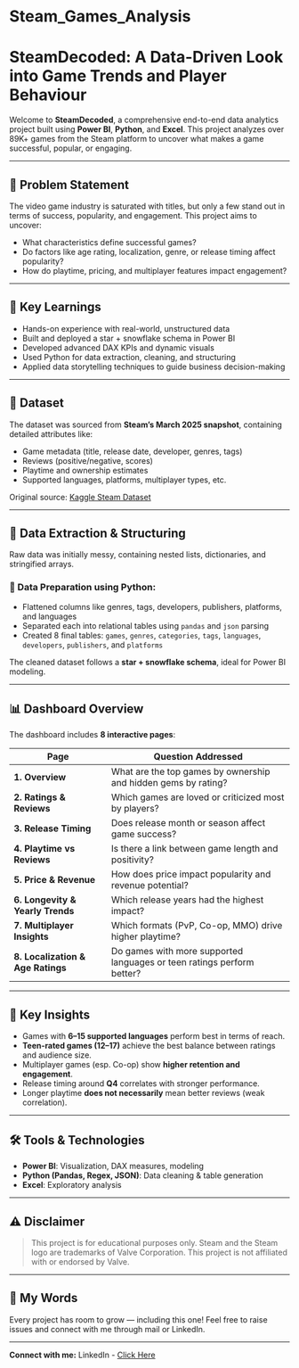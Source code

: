 # Steam_Games_Analysis

# SteamDecoded: A Data-Driven Look into Game Trends and Player Behaviour

Welcome to **SteamDecoded**, a comprehensive end-to-end data analytics project built using **Power BI**, **Python**, and **Excel**. This project analyzes over 89K+ games from the Steam platform to uncover what makes a game successful, popular, or engaging.

---

## 📌 Problem Statement

The video game industry is saturated with titles, but only a few stand out in terms of success, popularity, and engagement. This project aims to uncover:

* What characteristics define successful games?
* Do factors like age rating, localization, genre, or release timing affect popularity?
* How do playtime, pricing, and multiplayer features impact engagement?

---

## 🧠 Key Learnings

* Hands-on experience with real-world, unstructured data
* Built and deployed a star + snowflake schema in Power BI
* Developed advanced DAX KPIs and dynamic visuals
* Used Python for data extraction, cleaning, and structuring
* Applied data storytelling techniques to guide business decision-making

---

## 📂 Dataset

The dataset was sourced from **Steam’s March 2025 snapshot**, containing detailed attributes like:

* Game metadata (title, release date, developer, genres, tags)
* Reviews (positive/negative, scores)
* Playtime and ownership estimates
* Supported languages, platforms, multiplayer types, etc.

Original source: [Kaggle Steam Dataset](https://www.kaggle.com/datasets/artermiloff/steam-games-dataset)

---

## 🔄 Data Extraction & Structuring

Raw data was initially messy, containing nested lists, dictionaries, and stringified arrays.

### 🐍 Data Preparation using Python:

* Flattened columns like genres, tags, developers, publishers, platforms, and languages
* Separated each into relational tables using `pandas` and `json` parsing
* Created 8 final tables: `games`, `genres`, `categories`, `tags`, `languages`, `developers`, `publishers`, and `platforms`

The cleaned dataset follows a **star + snowflake schema**, ideal for Power BI modeling.

---

## 📊 Dashboard Overview

The dashboard includes **8 interactive pages**:

| Page                              | Question Addressed                                                     |
| --------------------------------- | ---------------------------------------------------------------------- |
| **1. Overview**                   | What are the top games by ownership and hidden gems by rating?         |
| **2. Ratings & Reviews**          | Which games are loved or criticized most by players?                   |
| **3. Release Timing**             | Does release month or season affect game success?                      |
| **4. Playtime vs Reviews**        | Is there a link between game length and positivity?                    |
| **5. Price & Revenue**            | How does price impact popularity and revenue potential?                |
| **6. Longevity & Yearly Trends**  | Which release years had the highest impact?                            |
| **7. Multiplayer Insights**       | Which formats (PvP, Co-op, MMO) drive higher playtime?                 |
| **8. Localization & Age Ratings** | Do games with more supported languages or teen ratings perform better? |

---

## 📌 Key Insights

* Games with **6–15 supported languages** perform best in terms of reach.
* **Teen-rated games (12–17)** achieve the best balance between ratings and audience size.
* Multiplayer games (esp. Co-op) show **higher retention and engagement**.
* Release timing around **Q4** correlates with stronger performance.
* Longer playtime **does not necessarily** mean better reviews (weak correlation).

---

## 🛠️ Tools & Technologies

* **Power BI**: Visualization, DAX measures, modeling
* **Python (Pandas, Regex, JSON)**: Data cleaning & table generation
* **Excel**: Exploratory analysis


---

## ⚠️ Disclaimer

> This project is for educational purposes only. Steam and the Steam logo are trademarks of Valve Corporation. This project is not affiliated with or endorsed by Valve.

---

## 💬 My Words

Every project has room to grow — including this one! Feel free to raise issues and connect with me through mail or LinkedIn.

---

**Connect with me:**
LinkedIn - [Click Here](https://www.linkedin.com/in/aditya-sai-veligatla-783b64342/)
